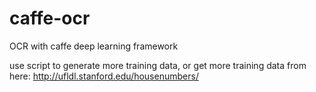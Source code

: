 caffe-ocr
=========

OCR with caffe deep learning framework

use script to generate more training data, or
get more training data from here:
http://ufldl.stanford.edu/housenumbers/
